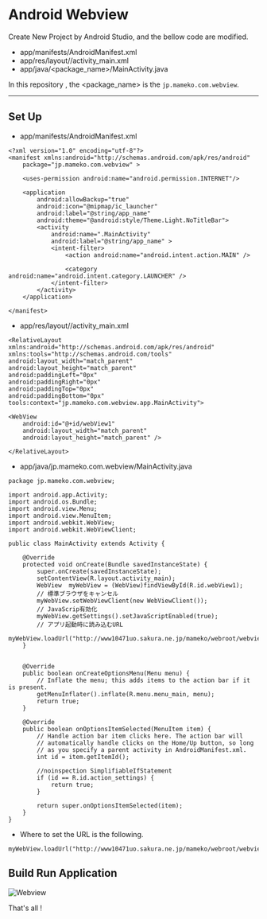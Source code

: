 # Android Webview

Create New Project by Android Studio, and the bellow code are modified.

* app/manifests/AndroidManifest.xml
* app/res/layout//activity_main.xml
* app/java/<package_name>/MainActivity.java


In this repository , the <package_name> is the `jp.mameko.com.webview`.

---

## Set Up

* app/manifests/AndroidManifest.xml

```
<?xml version="1.0" encoding="utf-8"?>
<manifest xmlns:android="http://schemas.android.com/apk/res/android"
    package="jp.mameko.com.webview" >

    <uses-permission android:name="android.permission.INTERNET"/>

    <application
        android:allowBackup="true"
        android:icon="@mipmap/ic_launcher"
        android:label="@string/app_name"
        android:theme="@android:style/Theme.Light.NoTitleBar">
        <activity
            android:name=".MainActivity"
            android:label="@string/app_name" >
            <intent-filter>
                <action android:name="android.intent.action.MAIN" />

                <category android:name="android.intent.category.LAUNCHER" />
            </intent-filter>
        </activity>
    </application>

</manifest>

```

* app/res/layout//activity_main.xml

```
<RelativeLayout xmlns:android="http://schemas.android.com/apk/res/android"
xmlns:tools="http://schemas.android.com/tools"
android:layout_width="match_parent"
android:layout_height="match_parent"
android:paddingLeft="0px"
android:paddingRight="0px"
android:paddingTop="0px"
android:paddingBottom="0px"
tools:context="jp.mameko.com.webview.app.MainActivity">

<WebView
    android:id="@+id/webView1"
    android:layout_width="match_parent"
    android:layout_height="match_parent" />

</RelativeLayout>
```

* app/java/jp.mameko.com.webview/MainActivity.java

```
package jp.mameko.com.webview;

import android.app.Activity;
import android.os.Bundle;
import android.view.Menu;
import android.view.MenuItem;
import android.webkit.WebView;
import android.webkit.WebViewClient;

public class MainActivity extends Activity {

    @Override
    protected void onCreate(Bundle savedInstanceState) {
        super.onCreate(savedInstanceState);
        setContentView(R.layout.activity_main);
        WebView  myWebView = (WebView)findViewById(R.id.webView1);
        // 標準ブラウザをキャンセル
        myWebView.setWebViewClient(new WebViewClient());
        // JavaScrip有効化
        myWebView.getSettings().setJavaScriptEnabled(true);
        // アプリ起動時に読み込むURL
        myWebView.loadUrl("http://www10471uo.sakura.ne.jp/mameko/webroot/webview/");
    }


    @Override
    public boolean onCreateOptionsMenu(Menu menu) {
        // Inflate the menu; this adds items to the action bar if it is present.
        getMenuInflater().inflate(R.menu.menu_main, menu);
        return true;
    }

    @Override
    public boolean onOptionsItemSelected(MenuItem item) {
        // Handle action bar item clicks here. The action bar will
        // automatically handle clicks on the Home/Up button, so long
        // as you specify a parent activity in AndroidManifest.xml.
        int id = item.getItemId();

        //noinspection SimplifiableIfStatement
        if (id == R.id.action_settings) {
            return true;
        }

        return super.onOptionsItemSelected(item);
    }
}
```

* Where to set the URL is the following.

```
myWebView.loadUrl("http://www10471uo.sakura.ne.jp/mameko/webroot/webview/");
```


## Build Run Application

![Webview](http://i.imgur.com/aycPSnY.png)


That's all !

